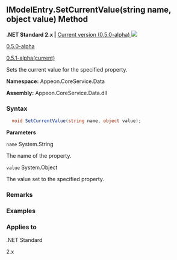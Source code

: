 ## **IModelEntry.SetCurrentValue(string name, object value) Method**

**.NET Standard 2.x |**  <a href="javascript:void(0)" class="dropdown">Current version (0.5.0-alpha) <img src="~/images/dropdown.png"/></a>

<div class="otherversions"  value="versdiv">

<a href="javascript:void(0)">0.5.0-alpha</a>

<a href="javascript:void(0)">0.5.1-alpha(current)</a>

</div>

Sets the current value for the specified property.

 **Namespace:** Appeon.CoreService.Data

 **Assembly:** Appeon.CoreService.Data.dll

### **Syntax**

```c#
  void SetCurrentValue(string name, object value);
```

**Parameters**

`name`	System.String

The name of the property.

`value`	System.Object

The value set to the specified property.

### **Remarks**



### **Examples**





### **Applies to**

.NET Standard 

2.x